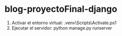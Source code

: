 # blog-proyectoFinal-django

1. Activar el entorno virtual: .venv\Scripts\Activate.ps1
2. Ejecutar el servidor: python manage.py runserver